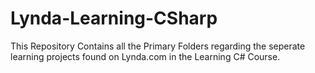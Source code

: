 # Lynda-Learning-CSharp

This Repository Contains all the Primary Folders regarding the seperate learning projects found on Lynda.com in the Learning C# Course.
